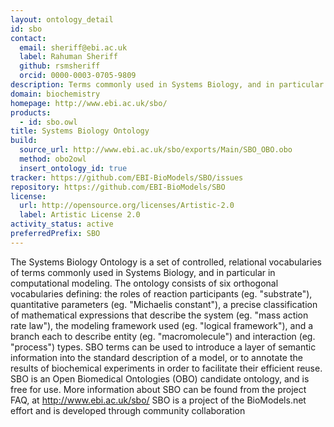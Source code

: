 ```yaml
---
layout: ontology_detail
id: sbo
contact:
  email: sheriff@ebi.ac.uk
  label: Rahuman Sheriff
  github: rsmsheriff
  orcid: 0000-0003-0705-9809
description: Terms commonly used in Systems Biology, and in particular in computational modeling.
domain: biochemistry
homepage: http://www.ebi.ac.uk/sbo/
products:
  - id: sbo.owl
title: Systems Biology Ontology
build:
  source_url: http://www.ebi.ac.uk/sbo/exports/Main/SBO_OBO.obo
  method: obo2owl
  insert_ontology_id: true
tracker: https://github.com/EBI-BioModels/SBO/issues
repository: https://github.com/EBI-BioModels/SBO
license:
  url: http://opensource.org/licenses/Artistic-2.0
  label: Artistic License 2.0
activity_status: active
preferredPrefix: SBO
---
```


The Systems Biology Ontology is a set of controlled, relational vocabularies of terms commonly used in Systems Biology, and in particular in computational modeling. The ontology consists of six orthogonal vocabularies defining: the roles of reaction participants (eg. "substrate"), quantitative parameters (eg. "Michaelis constant"), a precise classification of mathematical expressions that describe the system (eg. "mass action rate law"), the modeling framework used (eg. "logical framework"), and a branch each to describe entity (eg. "macromolecule") and interaction (eg. "process") types. SBO terms can be used to introduce a layer of semantic information into the standard description of a model, or to annotate the results of biochemical experiments in order to facilitate their efficient reuse. SBO is an Open Biomedical Ontologies (OBO) candidate ontology, and is free for use. More information about SBO can be found from the project FAQ, at http://www.ebi.ac.uk/sbo/ SBO is a project of the BioModels.net effort and is developed through community collaboration
